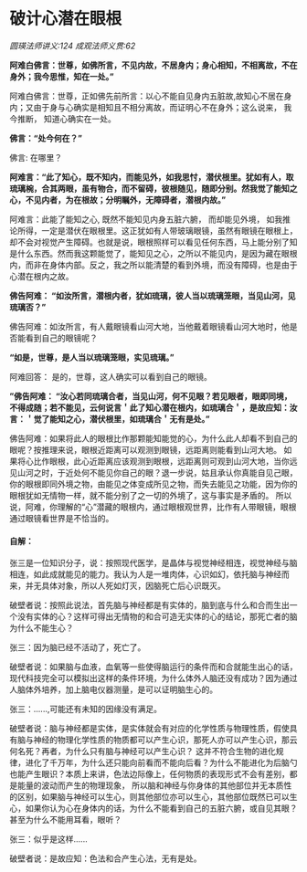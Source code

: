 # 破计心潜在眼根
_圆瑛法师讲义:124 成观法师义贯:62_

**阿难白佛言：世尊，如佛所言，不见内故，不居身内；身心相知，不相离故，不在身外；我今思惟，知在一处。”**

阿难白佛言：世尊，正如佛先前所言：以心不能自见身内五脏故,故知心不居在身内；又由于身与心确实是相知且不相分离故，而证明心不在身外；这么说来， 我今推断， 知道心确实在一处。

**佛言：“处今何在？”**

佛言: 在哪里？

**阿难言：“此了知心，既不知内，而能见外，如我思忖，潜伏根里。犹如有人，取琉璃椀，合其两眼，虽有物合，而不留碍，彼根随见，随即分别。然我觉了能知之心，不见内者，为在根故；分明瞩外，无障碍者，潜根内故。”**

阿难言：此能了能知之心, 既然不能知见内身五脏六腑， 而却能见外境， 如我推论所得，一定是潜伏在眼根里。这正犹如有人带玻璃眼镜，虽然有眼镜在眼根上，却不会对视觉产生障碍。也就是说，眼根照样可以看见任何东西，马上能分别了知是什么东西。然而我这颗能觉了，能知见之心，之所以不能见内，是因为藏在眼根内，而非在身体内部。反之，我之所以能清楚的看到外境，而没有障碍，也是由于心潜在根内之故。

**佛告阿难： “如汝所言，潜根内者，犹如琉璃，彼人当以琉璃笼眼，当见山河，见琉璃否？”**

佛告阿难：如汝所言，有人戴眼镜看山河大地，当他戴着眼镜看山河大地时，他是否能看到自己的眼镜呢？

**“如是，世尊，是人当以琉璃笼眼，实见琉璃。”**

阿难回答： 是的，世尊，这人确实可以看到自己的眼镜。

**”佛告阿难： “汝心若同琉璃合者，当见山河，何不见眼？若见眼者，眼即同境，不得成随；若不能见，云何说言＇此了知心潜在根内，如琉璃合＇，是故应知：汝言：＇觉了能知之心，潜伏根里，如琉璃合＇无有是处。”**

佛告阿难：如果将此人的眼根比作那颗能知能觉的心，为什么此人却看不到自己的眼呢？按推理来说，眼根近距离可以观测到眼镜，远距离则能看到山河大地。 如果将心比作眼根，此心近距离应该观测到眼根，远距离则可观到山河大地，当你远见山河之时，于近处何不能见你自己的眼？退一步说，姑且承认你真能自见己眼，你的眼根即同外境之物，由能见之体变成所见之物，而失去能见之功能，因为你的眼根犹如无情物一样，就不能分别了之一切的外境了，这与事实是矛盾的。 所以说，阿难，你理解的“心”潜藏的眼根内，通过眼根观世界，比作有人带眼镜，眼根通过眼镜看世界是不恰当的。


#### 自解：
张三是一位知识分子，说：按照现代医学，是晶体与视觉神经相连，视觉神经与脑相连，如此成就能见的能力。我认为人是一堆肉体，心识如幻，依托脑与神经而来，并无具体对象，所以人死如灯灭，因脑死亡后心识既灭。

破壁者说：按照此说法，首先脑与神经都是有实体的，脑到底与什么和合而生出一个没有实体的心？这样可得出无情物的和合可造无实体的心的结论，那死亡者的脑为什么不能生心？

张三：因为脑已经不活动了，死亡了。

破壁者说：如果脑与血液，血氧等一些使得脑运行的条件而和合就能生出心的话，现代科技完全可以模拟出这样的条件环境，为什么体外人脑还没有成功？因为通过人脑体外培养，加上脑电仪器测量，是可以证明脑生心的。

张三：......,可能还有未知的因缘没有满足。

破壁者说：脑与神经都是实体，是实体就会有对应的化学性质与物理性质，假使具有脑与神经的物理化学性质的物质都可以产生心识，那死人亦可以产生心识，那云何名死？再者，为什么只有脑与神经可以产生心识？
这并不符合生物的进化规律，进化了千万年，为什么还只能向前看而不能向后看？为什么不能进化为后脑勺也能产生眼识？本质上来讲，色法边际像上，任何物质的表现形式不会有差别，都是能量的波动而产生的物理现象，
所以脑和神经与你身体的其他部位并无本质性的区别，如果脑与神经可以生心，则其他部位亦可以生心，其他部位既然已可以生心，如果你认为心在身体内的话，为什么不能看到自己的五脏六腑，或自见其眼？甚至为什么不能用耳看，眼听？

张三：似乎是这样......

破壁者说：是故应知：色法和合产生心法，无有是处。